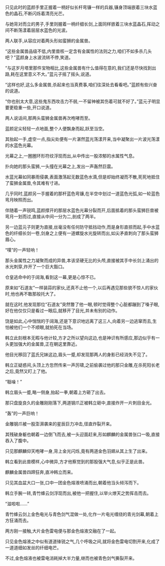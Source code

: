 
只见此时的蓝颜手里正握着一柄好似长杆弯镰一样的兵器,镰身顶端嵌着三块水蓝色的晶石,不断闪烁着清亮光芒。

与她背对而立的男子,手里则握着一柄纤细长剑,上面同样嵌着三块水蓝晶石,挥动之间不断荡漾着层层水蓝色的光波。

两人联手,从容应对着两头形如蛮狮的金属兽。

“这些金属兽品级不低,内里兽核一定含有金属性的法则之力,咱们不如多杀几头吧？”蓝颜身上水波流转不停,笑道。

“与这岁月塔里那件宝物相比,这些金属兽有什么值得在意的,我们还是尽快找到出路,耗在这里意义不大。”蓝元子摇了摇头,说道。

“这样也好,这么多金属兽,杀起来也当真费事,咱们往深处去看看吧。”蓝颜有些兴奋的说道。

“你也别太大意,这些鬼东西攻击力不弱,一不留神被其伤着可就不好了。”蓝元子明显要更稳重一些,开口说道。

两人说话间,那两头蛮狮金属兽再次咆哮而至。

蓝颜足尖轻轻一点地面,整个人便飘身而起,跃至当空。

其抬起一手,虚空一点,指尖处便有一片湛然蓝光荡漾开来,当中凝聚出一片波光荡漾的水蓝色光幕。

光幕之上,一圈圈环形符纹浮现而出,从中传出一股浓郁的水属性气息。

扑向她的那头蛮狮,一头撞在光幕之上,发出一声轰然巨震。

水蓝光幕如同暴雨侵袭,表面激荡起无数蓝色水滴,但是却始终凝而不散,死死地抵住了蛮狮金属兽,令其难有寸进。

几乎同时,蓝颜另一手握着的那杆蓝色弯镰,在半空中划过一道蓝色光弧,如一轮蓝色弯月映照而出。

伴随着一声锐鸣,蓝颜撑开的那层水蓝色光幕分裂而开,后面抵着的那头蛮狮巨兽被弯月一划而过,直接从中间一分为二,剖成了两半。

另一边蓝元子则更为直接,丝毫没有任何防守抵挡动作,而是身形直掠而起,手中水蓝色的纤细长剑一卷,剑身之上便有一道螺旋水光旋转而出,如尖矛直刺向了那头蛮狮眉心。

“噗”的一声轻响！

那头金属性之力凝聚而成的异兽,本该坚硬无比的头颅,直接被其手中长剑上涌出的水光刺穿,炸开了一个巨大豁口。

仓皇逃命中的于阔海,看到这一幕,更是心惊不已。

原来如“石道友”一样装蒜的家伙,还真不止他一个,以后再遇见那些貌不惊人的家伙时,他也再不敢那般托大了。

就在这时,他发现那位“石道友”突然瞥了他一眼,顿时觉得整个心脏都蹦到了嗓子眼,好在他仅仅只是看过一眼后,就移开了目光,并未有别的动作。

饶是如此,心中惴惴的于阔海,还是下意识地远离了这三人,向着另一边逃窜而去,生怕被他们一个不顺眼,就拍死在当场。

韩立此刻根本无暇与他计较,方才之所以望向这边,也是神识有所感应,那边似乎有一头更加强大的金属兽,正在朝这里靠近。

他目光移回了蓝氏兄妹这边,眉头一蹙,却发现那两人的身影已经消失不见了。

韩立正疑惑间,头顶上方忽然传来一声厉啸,之前偷袭过他的那只金雕,在杀死阳长老之后,竟然又盯上了他。

“聒噪！”

韩立眉头一蹙,略一侧身,抬起一拳,朝着上方砸了出去。

那只盘旋良久的金雕刚刚落下,两道钢爪正被韩立砸中,直接炸开一片刺目金光。

“轰”的一声巨响！

金雕钢爪被一股澎湃袭来的星辰巨力冲击,径直炸裂开来。

其残破身躯也朝着一边倒飞而去,被一头迎面赶来,形如麒麟的金属兽张口一吸,直接吞入了腹中。

只见那麒麟仰天咆哮一身,背上金光闪烁,竟有两道金色羽翅从其上生了出来。

韩立看到此兽模样,心中微异,方才他察觉到的那股强大气息,似乎正是此兽。

麒麟金属兽四蹄狂奔,直冲韩立而来。

只见其血盆大口一张,口中一团金色熔液喷涌而出,朝着他当头倾泻而下。

韩立手腕一转,青竹蜂云剑浮现而出,被他一把握住,以举火燎天之势挥击而去。

“滋啦啦……”

青竹蜂云剑上金色电光与青色剑气混做一处,化作一片电光缠绕的青光剑幕,朝着上方狂涌而去。

两方刚一接触,大片金色雷电便与那金色熔液交融在了一起。

只见金色熔液之中似有道道锋锐之气,几个呼吸之间,就将金色雷电切割开来,化成了一道道细如发丝的纤细电芒。

不过,金色熔液也被雷电消耗掉大半力量,继而也被青色剑气撕裂开来。